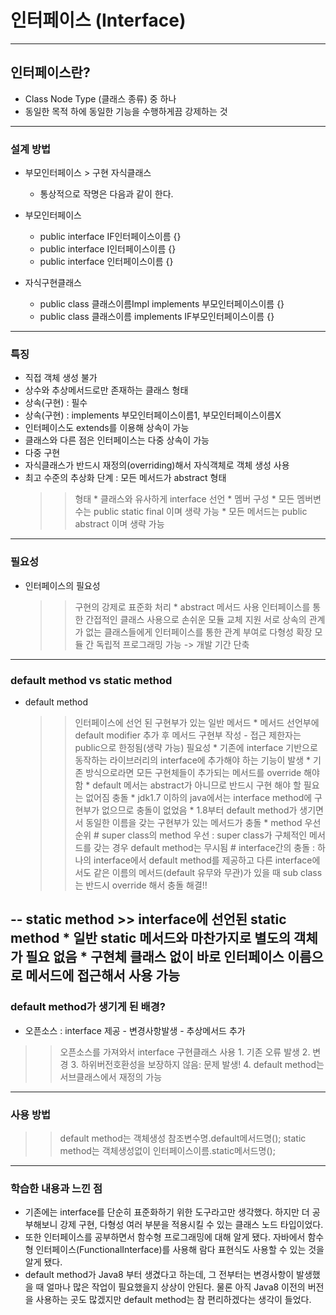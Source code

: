 # 인터페이스 (Interface)

-------------
## 인터페이스란?

* Class Node Type (클래스 종류) 중 하나
* 동일한 목적 하에 동일한 기능을 수행하게끔 강제하는 것

-------------
### 설계 방법

- 부모인터페이스 > 구현 자식클래스
	- 통상적으로 작명은 다음과 같이 한다.
- 부모인터페이스
	- public interface IF인터페이스이름 {}
	- public interface I인터페이스이름  {}
	- public interface 인터페이스이름   {}

- 자식구현클래스
	- public class 클래스이름Impl implements 부모인터페이스이름 {}
	- public class 클래스이름 implements IF부모인터페이스이름 {}

-------------
### 특징

- 직접 객체 생성 불가
- 상수와 추상메서드로만 존재하는 클래스 형태
- 상속(구현) : 필수
- 상속(구현) : implements 부모인터페이스이름1, 부모인터페이스이름X
- 인터페이스도 extends를 이용해 상속이 가능
- 클래스와 다른 점은 인터페이스는 다중 상속이 가능
- 다중 구현
- 자식클래스가 반드시 재정의(overriding)해서 자식객체로 객체 생성 사용
- 최고 수준의 추상화 단계 : 모든 메서드가 abstract 형태
	>> 형태
		* 클래스와 유사하게 interface 선언
		* 멤버 구성
			* 모든 멤버변수는 public static final 이며 생략 가능
			* 모든 메서드는 public abstract 이며 생략 가능

-------------
### 필요성	
	
- 인터페이스의 필요성
	>> 구현의 강제로 표준화 처리
		* abstract 메서드 사용
	>> 인터페이스를 통한 간접적인 클래스 사용으로 손쉬운 모듈 교체 지원
	>> 서로 상속의 관계가 없는 클래스들에게 인터페이스를 통한 관계 부여로 다형성 확장
	>> 모듈 간 독립적 프로그래밍 가능 -> 개발 기간 단축

-------------
### default method vs static method

- default method
	>> 인터페이스에 선언 된 구현부가 있는 일반 메서드
		* 메서드 선언부에 default modifier 추가 후 메서드 구현부 작성
		- 접근 제한자는 public으로 한정됨(생략 가능)
	>> 필요성
		* 기존에 interface 기반으로 동작하는 라이브러리의 interface에 추가해야 하는 기능이 발생
		* 기존 방식으로라면 모든 구현체들이 추가되는 메서드를 override 해야 함
		* default 메서는 abstract가 아니므로 반드시 구현 해야 할 필요는 없어짐
	>> 충돌
		* jdk1.7 이하의 java에서는 interface method에 구현부가 없으므로 충돌이 없었음
		* 1.8부터 default method가 생기면서 동일한 이름을 갖는 구현부가 있는 메서드가 충돌
		* method 우선 순위
			# super class의 method 우선 : super class가 구체적인 메서드를 갖는 경우 default method는 무시됨
			# interface간의 충돌 : 하나의 interface에서 default method를 제공하고 다른 interface에서도 같은 이름의 메서드(default 유무와 무관)가 있을 때 sub class는 반드시 override 해서 충돌 해결!!
								
-- static method
	>> interface에 선언된 static method
		* 일반 static 메서드와 마찬가지로 별도의 객체가 필요 없음
		* 구현체 클래스 없이 바로 인터페이스 이름으로 메서드에 접근해서 사용 가능
-------------
### default method가 생기게 된 배경?

- 오픈소스 : interface 제공
		- 변경사항발생
		- 추상메서드 추가
		
>> 오픈소스를 가져와서 interface 구현클래스 사용
	1. 기존 오류 발생
	2. 변경
	3. 하위버전호환성을 보장하지 않음: 문제 발생!
	4. default method는 서브클래스에서 재정의 가능


-------------
### 사용 방법

>> default method는 객체생성 참조변수명.default메서드명();
>> static method는 객체생성없이 인터페이스이름.static메서드명();

-------------
### 학습한 내용과 느낀 점

- 기존에는 interface를 단순히 표준화하기 위한 도구라고만 생각했다. 하지만 더 공부해보니 강제 구현, 다형성 여러 부분을 적용시킬 수 있는 클래스 노드 타입이었다.
- 또한 인터페이스를 공부하면서 함수형 프로그래밍에 대해 알게 됐다. 자바에서 함수형 인터페이스(FunctionalInterface)를 사용해 람다 표현식도 사용할 수 있는 것을 알게 됐다.
- default method가 Java8 부터 생겼다고 하는데, 그 전부터는 변경사항이 발생했을 때 얼마나 많은 작업이 필요했을지 상상이 안된다. 물론 아직 Java8 이전의 버전을 사용하는 곳도 많겠지만 default method는 참 편리하겠다는 생각이 들었다.